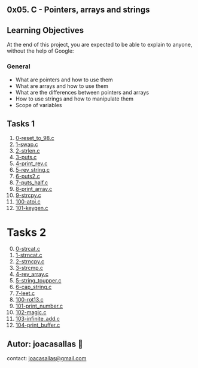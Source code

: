 ## 0x05. C - Pointers, arrays and strings ##

## Learning Objectives ##

At the end of this project, you are expected to be able to explain to anyone, without the help of Google:

### General ###  
* What are pointers and how to use them  
* What are arrays and how to use them  
* What are the differences between pointers and arrays  
* How to use strings and how to manipulate them  
* Scope of variables

## Tasks 1 ##  
1. [0-reset_to_98.c](https://github.com/joacasallas2/holbertonschool-low_level_programming/blob/main/pointers_arrays_strings/0-reset_to_98.c)
2. [1-swap.c](https://github.com/joacasallas2/holbertonschool-low_level_programming/blob/main/pointers_arrays_strings/1-swap.c)
3. [2-strlen.c](https://github.com/joacasallas2/holbertonschool-low_level_programming/blob/main/pointers_arrays_strings/2-strlen.c)
4. [3-puts.c](https://github.com/joacasallas2/holbertonschool-low_level_programming/blob/main/pointers_arrays_strings/3-puts.c)
5. [4-print_rev.c](https://github.com/joacasallas2/holbertonschool-low_level_programming/blob/main/pointers_arrays_strings/4-print_rev.c)
6. [5-rev_string.c](https://github.com/joacasallas2/holbertonschool-low_level_programming/blob/main/pointers_arrays_strings/5-rev_string.c)
7. [6-puts2.c](https://github.com/joacasallas2/holbertonschool-low_level_programming/blob/main/pointers_arrays_strings/6-puts2.c)
8. [7-puts_half.c](https://github.com/joacasallas2/holbertonschool-low_level_programming/blob/main/pointers_arrays_strings/7-puts_half.c)
9. [8-print_array.c](https://github.com/joacasallas2/holbertonschool-low_level_programming/blob/main/pointers_arrays_strings/8-print_array.c)
10. [9-strcpy.c](https://github.com/joacasallas2/holbertonschool-low_level_programming/blob/main/pointers_arrays_strings/9-strcpy.c)
11. [100-atoi.c](https://github.com/joacasallas2/holbertonschool-low_level_programming/blob/main/pointers_arrays_strings/100-atoi.c)
12. [101-keygen.c](https://github.com/joacasallas2/holbertonschool-low_level_programming/blob/main/pointers_arrays_stringss/101-keygen.c)

# Tasks 2 ##  
0. [0-strcat.c](https://github.com/joacasallas2/holbertonschool-low_level_programming/blob/main/pointers_arrays_strings/0-strcat.c)
1. [1-strncat.c](https://github.com/joacasallas2/holbertonschool-low_level_programming/blob/main/pointers_arrays_strings/1-strncat.c)
2. [2-strncpy.c](https://github.com/joacasallas2/holbertonschool-low_level_programming/blob/main/pointers_arrays_strings/2-strncpy.c)
3. [3-strcmp.c](https://github.com/joacasallas2/holbertonschool-low_level_programming/blob/main/pointers_arrays_strings/3-strcmp.c)
4. [4-rev_array.c](https://github.com/joacasallas2/holbertonschool-low_level_programming/blob/main/pointers_arrays_strings/4-rev_array.c)
5. [5-string_toupper.c](https://github.com/joacasallas2/holbertonschool-low_level_programming/blob/main/pointers_arrays_strings/5-string_toupper.c)
6. [6-cap_string.c](https://github.com/joacasallas2/holbertonschool-low_level_programming/blob/main/pointers_arrays_strings/6-cap_string.c)
7. [7-leet.c](https://github.com/joacasallas2/holbertonschool-low_level_programming/blob/main/pointers_arrays_strings/7-leet.c)
8. [100-rot13.c](https://github.com/joacasallas2/holbertonschool-low_level_programming/blob/main/pointers_arrays_strings/100-rot13.c)
9. [101-print_number.c](https://github.com/joacasallas2/holbertonschool-low_level_programming/blob/main/pointers_arrays_strings/101-print_number.c)
10. [102-magic.c](https://github.com/joacasallas2/holbertonschool-low_level_programming/blob/main/pointers_arrays_strings/102-magic.c)
11. [103-infinite_add.c](https://github.com/joacasallas2/holbertonschool-low_level_programming/blob/main/pointers_arrays_strings/103-infinite_add.c)
12. [104-print_buffer.c](https://github.com/joacasallas2/holbertonschool-low_level_programming/blob/main/pointers_arrays_strings/104-print_buffer.c)


## Autor:  joacasallas :information_desk_person:  
contact:  joacasallas@gmail.com  


